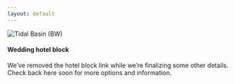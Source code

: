 ```yaml
---
layout: default
---
```


![Tidal Basin (BW)](../assets/images/IMG_6671.jpg)


#### Wedding hotel block

We’ve removed the hotel block link while we’re finalizing some other details. Check back here soon for more options and information.

<!--Sheraton Suites — Old Town Alexandria

## [Book a room](https://www.holidayinn.com/redirect?path=rates&brandCode=HI&localeCode=en&regionCode=1&hotelCode=axehd&checkInDate=14&checkInMonthYear=052019&checkOutDate=16&checkOutMonthYear=052019&_PMID=99801505&GPC=USH&viewfullsite=true)

Details here TK 

Rooms in the hotel block must be booked by May 14. 
-->


<!--Holiday Inn and Suites — Old Town Alexandria

## [Book a room](https://www.holidayinn.com/redirect?path=rates&brandCode=HI&localeCode=en&regionCode=1&hotelCode=axehd&checkInDate=14&checkInMonthYear=052019&checkOutDate=16&checkOutMonthYear=052019&_PMID=99801505&GPC=USH&viewfullsite=true)

Group code: USH


Rooms in the hotel block must be booked by May 14. 

Let us know if you run into any problems when booking.


____


#### Other hotels

[Sheraton Suites Old Town Alexandria](https://www.marriott.com/hotels/travel/wassi-sheraton-suites-old-town-alexandria/?scid=bb1a189a-fec3-4d19-a255-54ba596febe2) 

[Hampton Inn Alexandria-Old Town/King St Metro](https://hamptoninn3.hilton.com/en/hotels/virginia/hampton-inn-alexandria-old-town-king-st-metro-WASALHX/index.html)

[Hilton Alexandria Old Town](https://www3.hilton.com/en/hotels/virginia/hilton-alexandria-old-town-DCAOTHF/index.html)-->


